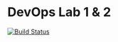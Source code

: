 # DevOps Lab 1 & 2

[![Build Status](https://github.com/everysoftware/DevOps-Lab1/actions/workflows/checks.yml/badge.svg?branch=master)]()